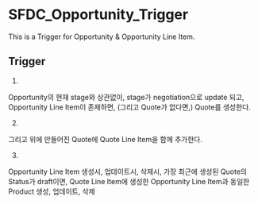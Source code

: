 # SFDC_Opportunity_Trigger
This is a Trigger for Opportunity &amp; Opportunity Line Item.

## Trigger

1. 
Opportunity의 현재 stage와 상관없이,
stage가 negotiation으로 update 되고, 
Opportunity Line Item이 존재하면, (그리고 Quote가 없다면,)
Quote를 생성한다.

2. 
그리고 위에 만들어진 Quote에 Quote Line Item을 함께 추가한다.

3.
Opportunity Line Item 생성시, 업데이트시, 삭제시,
가장 최근에 생성된 Quote의 Status가 draft이면, 
Quote Line Item에
생성한 Opportunity Line Item과 동일한 Product 생성, 업데이트, 삭제

